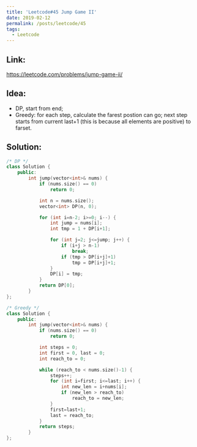 ```yaml
---
title: 'Leetcode#45 Jump Game II'
date: 2019-02-12
permalink: /posts/leetcode/45
tags:
  - Leetcode
---
```

## Link: ##
https://leetcode.com/problems/jump-game-ii/

## Idea: ##
- DP, start from end;
- Greedy: for each step, calculate the farest postion can go; next step starts from current last+1 (this is because all elements are positive) to farset.

## Solution: ##
```cpp
/* DP */
class Solution {
    public:
        int jump(vector<int>& nums) {
            if (nums.size() == 0)
                return 0;

            int n = nums.size();
            vector<int> DP(n, 0);

            for (int i=n-2; i>=0; i--) {
                int jump = nums[i];
                int tmp = 1 + DP[i+1];

                for (int j=2; j<=jump; j++) {
                    if (i+j > n-1)
                        break;
                    if (tmp > DP[i+j]+1)
                        tmp = DP[i+j]+1;
                }
                DP[i] = tmp;
            }
            return DP[0];    
        }
};

/* Greedy */
class Solution {
    public:
        int jump(vector<int>& nums) {
            if (nums.size() == 0)
                return 0;

            int steps = 0;
            int first = 0, last = 0;
            int reach_to = 0;

            while (reach_to < nums.size()-1) {
                steps++;
                for (int i=first; i<=last; i++) {
                    int new_len = i+nums[i];
                    if (new_len > reach_to)
                        reach_to = new_len;
                }
                first=last+1;
                last = reach_to;
            } 
            return steps;
        }
};
```
